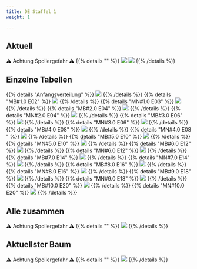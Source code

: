 ```yaml
---
title: DE Staffel 1
weight: 1

---
```

## Aktuell
:warning: Achtung Spoilergefahr :warning:
{{% details "" %}}
![](/sim-ayto/de01/de01_tab.png)
![](/sim-ayto/de01/de01_sum.png)
{{% /details %}}
## Einzelne Tabellen
{{% details "Anfangsverteilung" %}}
![](/sim-ayto/de01/de01_0.png)
{{% /details %}}
{{% details "MB#1.0 E02" %}}
![](/sim-ayto/de01/de01_1.png)
{{% /details %}}
{{% details "MN#1.0 E03" %}}
![](/sim-ayto/de01/de01_2.png)
{{% /details %}}
{{% details "MB#2.0 E04" %}}
![](/sim-ayto/de01/de01_3.png)
{{% /details %}}
{{% details "MN#2.0 E04" %}}
![](/sim-ayto/de01/de01_4.png)
{{% /details %}}
{{% details "MB#3.0 E06" %}}
![](/sim-ayto/de01/de01_5.png)
{{% /details %}}
{{% details "MN#3.0 E06" %}}
![](/sim-ayto/de01/de01_6.png)
{{% /details %}}
{{% details "MB#4.0 E08" %}}
![](/sim-ayto/de01/de01_7.png)
{{% /details %}}
{{% details "MN#4.0 E08 " %}}
![](/sim-ayto/de01/de01_8.png)
{{% /details %}}
{{% details "MB#5.0 E10" %}}
![](/sim-ayto/de01/de01_9.png)
{{% /details %}}
{{% details "MN#5.0 E10" %}}
![](/sim-ayto/de01/de01_10.png)
{{% /details %}}
{{% details "MB#6.0 E12" %}}
![](/sim-ayto/de01/de01_11.png)
{{% /details %}}
{{% details "MN#6.0 E12" %}}
![](/sim-ayto/de01/de01_12.png)
{{% /details %}}
{{% details "MB#7.0 E14" %}}
![](/sim-ayto/de01/de01_13.png)
{{% /details %}}
{{% details "MN#7.0 E14" %}}
![](/sim-ayto/de01/de01_14.png)
{{% /details %}}
{{% details "MB#8.0 E16" %}}
![](/sim-ayto/de01/de01_15.png)
{{% /details %}}
{{% details "MN#8.0 E16" %}}
![](/sim-ayto/de01/de01_16.png)
{{% /details %}}
{{% details "MB#9.0 E18" %}}
![](/sim-ayto/de01/de01_17.png)
{{% /details %}}
{{% details "MN#9.0 E18" %}}
![](/sim-ayto/de01/de01_18.png)
{{% /details %}}
{{% details "MB#10.0 E20" %}}
![](/sim-ayto/de01/de01_19.png)
{{% /details %}}
{{% details "MN#10.0 E20" %}}
![](/sim-ayto/de01/de01_20.png)
{{% /details %}}
## Alle zusammen
:warning: Achtung Spoilergefahr :warning:
{{% details "" %}}
![](/sim-ayto/de01/de01.col.png)
{{% /details %}}
## Aktuellster Baum
:warning: Achtung Spoilergefahr :warning:
{{% details "" %}}
![](/sim-ayto/de01/de01.png)
{{% /details %}}
